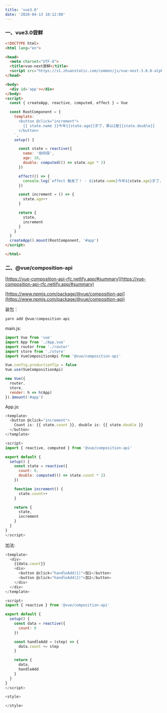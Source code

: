```yaml
---
title: 'vue3.0'
date: '2020-04-13 10:12:00'
---   
```

 

### 一、vue3.0尝鲜

```html
<!DOCTYPE html>
<html lang="en">

<head>
  <meta charset="UTF-8">
  <title>vue-next尝鲜</title>
  <script src="https://s1.zhuanstatic.com/common/js/vue-next-3.0.0-alpha.0.js"></script>
</head>

<body>
  <div id='app'></div>
</body>
<script>
  const { createApp, reactive, computed, effect } = Vue

  const RootComponent = {
    template: `
      <button @click="increment">
        {{ state.name }}今年{{state.age}}岁了，乘以2是{{state.double}}
      </button>
    `,
    setup() {

      const state = reactive({
        name: '徐同保',
        age: 18,
        double: computed(() => state.age * 2)
      })

      effect(() => {
        console.log(`effect 触发了！ - ${state.name}今年${state.age}岁了，乘以2是${state.double}`)
      })

      const increment = () => {
        state.age++
      }

      return {
        state,
        increment
      }
    }
  }
  createApp().mount(RootComponent, '#app')
</script>

</html>
```

### 二、@vue/composition-api

[https://vue-composition-api-rfc.netlify.app/#summary](https://vue-composition-api-rfc.netlify.app/#summary)

[https://www.npmjs.com/package/@vue/composition-api](https://www.npmjs.com/package/@vue/composition-api)

装包：

```javascript
yarn add @vue/composition-api
```

main.js:

```javascript
import Vue from 'vue'
import App from './App.vue'
import router from './router'
import store from './store'
import VueCompositionApi from '@vue/composition-api'

Vue.config.productionTip = false
Vue.use(VueCompositionApi)

new Vue({
  router,
  store,
  render: h => h(App)
}).$mount('#app')
```

App.js:

```javascript
<template>
  <button @click="increment">
    Count is: {{ state.count }}, double is: {{ state.double }}
  </button>
</template>

<script>
import { reactive, computed } from '@vue/composition-api'

export default {
  setup() {
    const state = reactive({
      count: 0,
      double: computed(() => state.count * 2)
    })

    function increment() {
      state.count++
    }

    return {
      state,
      increment
    }
  }
}
</script>
```

加法:

```javascript
<template>
  <div>
    {{data.count}}
    <div>
      <button @click="handleAdd(1)">加1</button>
      <button @click="handleAdd(2)">加2</button>
    </div>
  </div>
</template>

<script>
import { reactive } from '@vue/composition-api'

export default {
  setup() {
    const data = reactive({
      count: 0
    })

    const handleAdd = (step) => {
      data.count += step
    }

    return {
      data,
      handleAdd
    }
  }
}
</script>

<style>

</style>
```